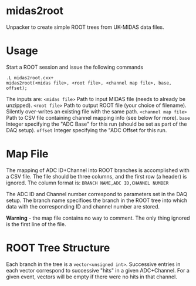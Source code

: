 # midas2root
Unpacker to create simple ROOT trees from UK-MIDAS data files.

# Usage
Start a ROOT session and issue the following commands
```
.L midas2root.cxx+
midas2root(<midas file>, <root file>, <channel map file>, base, offset);
```
The inputs are:
   `<midas file>` Path to input MIDAS file (needs to already be unzipped).
   `<root file>` Path to output ROOT file (your choice of filename). Silently over-writes an existing file with the same path.
   `<channel map file>` Path to CSV file containing channel mapping info (see below for more).
   `base` Integer specifying the "ADC Base" for this run (should be set as part of the DAQ setup).
   `offset` Integer specifying the "ADC Offset for this run.
   
# Map File
The mapping of ADC ID+Channel into ROOT branches is accomplished with a CSV file. The file should be three columns, and the first row (a header) is ignored. The column format is:
`BRANCH NAME,ADC ID,CHANNEL NUMBER`

The ADC ID and Channel number correspond to parameters set in the DAQ setup. The branch name specifioes the branch in the ROOT tree into which data with the corresponding ID and channel number are stored.

**Warning** - the map file contains no way to comment. The only thing ignored is the first line of the file.

# ROOT Tree Structure
Each branch in the tree is a `vector<unsigned int>`. Successive entries in each vector correspond to successive "hits" in a given ADC+Channel. For a given event, vectors will be empty if there were no hits in that channel.

